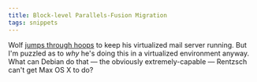 ```yaml
---
title: Block-level Parallels-Fusion Migration
tags: snippets
---
```


Wolf [jumps through hoops](http://rentzsch.com/notes/blocklevelParallelsFusionMigration) to keep his virtualized mail server running. But I'm puzzled as to _why_ he's doing this in a virtualized environment anyway. What can Debian do that — the obviously extremely-capable — Rentzsch can't get Max OS X to do?
